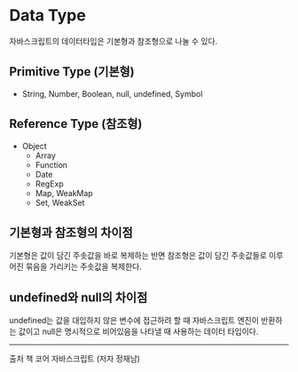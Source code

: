 # Data Type

자바스크립트의 데이터타입은 기본형과 참조형으로 나눌 수 있다.

## Primitive Type (기본형)

- String, Number, Boolean, null, undefined, Symbol

## Reference Type (참조형)

- Object
  - Array
  - Function
  - Date
  - RegExp
  - Map, WeakMap
  - Set, WeakSet

## 기본형과 참조형의 차이점

기본형은 값이 담긴 주솟값을 바로 복제하는 반면 참조형은 값이 담긴 주솟값들로 이루어진 묶음을 가리키는 주솟값을 복제한다.

## undefined와 null의 차이점

undefined는 값을 대입하지 않은 변수에 접근하려 할 때 자바스크립트 엔진이 반환하는 값이고 null은 명시적으로 비어있음을 나타낼 때 사용하는 데이터 타입이다.

---

출처
책 코어 자바스크립트 (저자 정재남)
